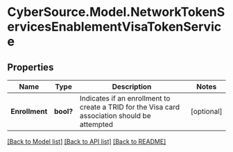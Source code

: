 # CyberSource.Model.NetworkTokenServicesEnablementVisaTokenService
## Properties

Name | Type | Description | Notes
------------ | ------------- | ------------- | -------------
**Enrollment** | **bool?** | Indicates if an enrollment to create a TRID for the Visa card association should be attempted | [optional] 

[[Back to Model list]](../README.md#documentation-for-models) [[Back to API list]](../README.md#documentation-for-api-endpoints) [[Back to README]](../README.md)

